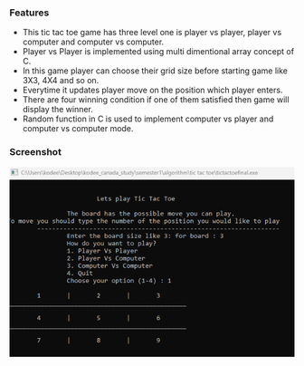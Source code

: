### Features

 - This tic tac toe game has three level one is player vs player,  player vs computer and computer vs computer.
 - Player vs Player is implemented using multi dimentional array concept of C.
 - In this game player can choose their grid size before starting game like 3X3, 4X4 and so on.
 - Everytime it updates player move on the position which player enters.
 - There are four winning condition if one of them satisfied then game will display the winner.
 - Random function in C is used to implement computer vs player and computer vs computer mode.

 ### Screenshot
 <img src="ss.png"/>